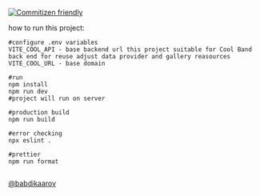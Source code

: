 [![Commitizen friendly](https://img.shields.io/badge/commitizen-friendly-brightgreen.svg)](http://commitizen.github.io/cz-cli/)

how to run this project:

```shell
#configure .env variables
VITE_COOL_API - base backend url this project suitable for Cool Band back end for reuse adjust data provider and gallery reasources
VITE_COOL_URL - base domain

#run
npm install
npm run dev
#project will run on server

#production build
npm run build

#error checking
npx eslint .

#prettier
npm run format


```

[@babdikaarov](https://github.com/babdikaarov)
